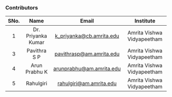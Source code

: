 ### Contributors

| SNo. |        Name        |          Email           |         Institute          |
| :--: | :----------------: | :----------------------: | :------------------------: |
|  1   | Dr. Priyanka Kumar | k_priyanka@cb.amrita.edu | Amrita Vishwa Vidyapeetham |
|  3   |    Pavithra S P    | pavithrasp@am.amrita.edu | Amrita Vishwa Vidyapeetham |
|  4   |   Arun Prabhu K    | arunprabhu@am.amrita.edu | Amrita Vishwa Vidyapeetham |
|  5   |     Rahulgiri      | rahulgiri@am.amrita.edu  | Amrita Vishwa Vidyapeetham |
